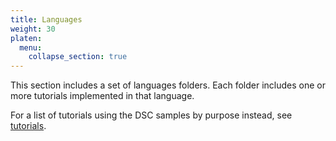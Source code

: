 ```yaml
---
title: Languages
weight: 30
platen:
  menu:
    collapse_section: true
---
```


This section includes a set of languages folders. Each folder includes one or more tutorials
implemented in that language.

For a list of tutorials using the DSC samples by purpose instead, see [tutorials][01].

[01]: ../tutorials/_index.md
